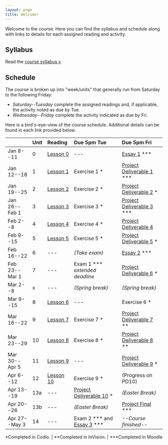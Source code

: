 ```yaml
---
layout: page
title: Welcome!
---
```

Welcome to the course. Here you can find the syllabus and schedule along with links to details for each assigned reading and activity.

## Syllabus

Read the [course syllabus &raquo;](/docs/syllabus.pdf)

## Schedule

The course is broken up into "week/units" that generally run from Saturday to the following Friday:

* *Saturday--Tuesday* complete the assigned readings and, if applicable, the activity noted as due by Tue.
* *Wednesday--Friday* complete the activity indicated as due by Fri. 

Here is a bird's-eye-view of the course schedule. Additional details can be found in each link provided below.

|               | Unit | Reading            | Due 5pm Tue     | Due 5pm Fri                                              |
|---------------|:-----|:-------------------|:----------------|:---------------------------------------------------------|
| Jan 8--11     | 0    | [Lesson 0][l0]     | ---             | [Essay 1][es1] \*\*\*                   |
| Jan 12--18    | 1    | [Lesson 1][l1]     | Exercise 1 *    | [Project Deliverable 1][pd1] \*\*\*     |
| Jan 19--25    | 2    | [Lesson 2][l2]     | Exercise 2 *    | [Project Deliverable 2][pd2] *          |
| Jan 26--Feb 1 | 3    | [Lesson 3][l3]     | Exercise 3 *    | [Project Deliverable 3][pd3] \*\*\*     |
| Feb 2--8      | 4    | [Lesson 4][l4]     | Exercise 4 *    | [Project Deliverable 4][pd4]            |
| Feb 9--15     | 5    | [Lesson 5][l5]     | Exercise 5 *    | [Project Deliverable 5][pd5] *          |
| Feb 16--22    | 6    | ---                | *(Take exam)*   | [Essay 2][es2] \*\*\* |
| Feb 23--Mar 1 | 7    | ---                | Exam 1 \*\*\* *extended deadline* | [Project Deliverable 6][pd6] *          |
| Mar 2--8      | x    | ---                | *(Spring break)* | *(Spring break)*                       |
| Mar 9--15     | 8    | [Lesson 6][l6]     | ---             | Exercise 6 *                            |
| Mar 16--22    | 9    | [Lesson 7][l7]     | Exercise 7 *    | [Project Deliverable 7][pd7] **         |
| Mar 23--29    | 10   | [Lesson 8][l8]     | Exercise 8 *    | [Project Deliverable 8][pd8] **         |
| Mar 30--Apr 5 | 11   | [Lesson 9][l9]     | ---             | [Project Deliverable 9][pd9] *          |
| Apr 6--12     | 12   | [Lesson 10][l10]   | Exercise 9 *    | (Progress on PD10)                       |
| Apr 13--19    | 13a  | ---                | [Project Deliverable 10][pd10] * | *(Easter Break)*       |
| Apr 20--26    | 13b  | ---                | *(Easter Break)* | [Project Final][pdfs] \*\*\*           |
| Apr 27--May 3 | 14   | ---                | Exam 2 \*\*\* and [Essay 3][es3] \*\*\* | *--Course finished--* |


\*Completed in Codio. \| \*\*Completed in InVision. \| \*\*\*Completed in Moodle

[l0]: /lessons/00-introduction.html
[l1]: /lessons/01-Intro-to-html.html
[l2]: /lessons/02-content-markup.html
[l3]: /lessons/03-links-images.html
[l4]: /lessons/04-organizers.html
[l5]: /lessons/05-forms-tables.html
[l6]: /lessons/06-intro-to-css.html
[l7]: /lessons/07-styling-content.html
[l8]: /lessons/08-box-model.html
[l9]: /lessons/09-css-layout.html
[l10]: /lessons/10-building-layouts.html

[es1]: /activities/es01.html
[es2]: /activities/es02.html
[es3]: /activities/es03.html

[pd1]: /activities/pd01.html
[pd2]: /activities/pd02.html
[pd3]: /activities/pd03.html
[pd4]: /activities/pd04.html
[pd5]: /activities/pd05.html
[pd6]: /activities/pd06.html
[pd7]: /activities/pd07.html
[pd8]: /activities/pd08.html
[pd9]: /activities/pd09.html
[pd10]: /activities/pd10.html
[pdfs]: /activities/pd11.html
